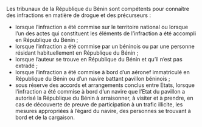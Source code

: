 Les tribunaux de la République du Bénin sont compétents pour connaître des infractions en matière de drogue et des précurseurs :
- lorsque l’infraction a été commise sur le territoire national ou lorsque l’un des actes qui constituent les éléments de l’infraction a été accompli en République du Bénin ;
- lorsque l’infraction a été commise par un béninois ou par une personne résidant habituellement en République du Bénin ;
- lorsque l’auteur se trouve en République du Bénin et qu’il n’est pas extradé ;
- lorsque l’infraction a été commise à bord d’un aéronef immatriculé en République du Bénin ou d’un navire battant pavillon béninois ;
- sous réserve des accords et arrangements conclus entre Etats, lorsque l’infraction a été commise à bord d’un navire que l’Etat du pavillon a autorisé la République du Bénin à arraisonner, à visiter et à prendre, en cas de découverte de preuve de participation à un trafic illicite, les mesures appropriées à l’égard du navire, des personnes se trouvant à bord et de la cargaison.
